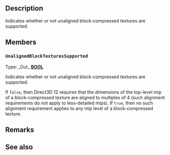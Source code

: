 ## Description

Indicates whether or not unaligned block-compressed textures are supported.

## Members

### `UnalignedBlockTexturesSupported`

Type: \_Out\_ **[BOOL](https://learn.microsoft.com/windows/desktop/winprog/windows-data-types)**

Indicates whether or not unaligned block-compressed textures are supported.

If `false`, then Direct3D 12 requires that the dimensions of the top-level mip of a block-compressed texture are aligned to multiples of 4 (such alignment requirements do not apply to less-detailed mips). If `true`, then no such alignment requirement applies to any mip level of a block-compressed texture.

## Remarks

## See also